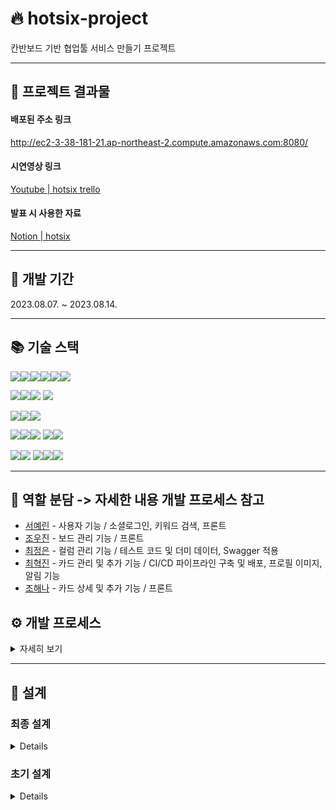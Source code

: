 # 🔥 hotsix-project
칸반보드 기반 협업툴 서비스 만들기 프로젝트

****

## 🎁 프로젝트 결과물

#### 배포된 주소 링크
http://ec2-3-38-181-21.ap-northeast-2.compute.amazonaws.com:8080/

#### 시연영상 링크
[Youtube | hotsix trello](https://youtu.be/XYAlvqdgweY)

#### 발표 시 사용한 자료
[Notion | hotsix](https://po5tato28.notion.site/6-99d80ea7178a439987d0e0e02294ba1e?pvs=4)

****

## 🚩 개발 기간
2023.08.07. ~ 2023.08.14.

****

## 📚 기술 스택
<img src="https://img.shields.io/badge/java-007396?style=for-the-badge&logo=OpenJDK&logoColor=white"><img src="https://img.shields.io/badge/spring-6DB33F?style=for-the-badge&logo=spring&logoColor=white"><img src="https://img.shields.io/badge/springboot-6DB33F?style=for-the-badge&logo=springboot&logoColor=white"><img src="https://img.shields.io/badge/springsecurity-6DB33F?style=for-the-badge&logo=springsecurity&logoColor=white"><img src="https://img.shields.io/badge/mysql-4479A1?style=for-the-badge&logo=mysql&logoColor=white"><img src="https://img.shields.io/badge/gradle-02303A?style=for-the-badge&logo=gradle&logoColor=white">
<br>

<img src="https://img.shields.io/badge/IntelliJ IDEA-000000?style=for-the-badge&logo=IntelliJ IDEA&logoColor=white"><img src="https://img.shields.io/badge/git-F05032?style=for-the-badge&logo=git&logoColor=white"><img src="https://img.shields.io/badge/github-181717?style=for-the-badge&logo=github&logoColor=white">
<img src="https://img.shields.io/badge/githubactions-2088FF?style=for-the-badge&logo=githubactions&logoColor=white">

<img src="https://img.shields.io/badge/amazonaws-232F3E?style=for-the-badge&logo=amazonaws&logoColor=white"><img src="https://img.shields.io/badge/amazons3-569A31?style=for-the-badge&logo=amazons3&logoColor=white"><img src="https://img.shields.io/badge/amazonec2-FF9900?style=for-the-badge&logo=amazonec2&logoColor=white">

<img src="https://img.shields.io/badge/html5-E34F26?style=for-the-badge&logo=html5&logoColor=white"><img src="https://img.shields.io/badge/css3-1572B6?style=for-the-badge&logo=css3&logoColor=white"><img src="https://img.shields.io/badge/javascript-F7DF1E?style=for-the-badge&logo=javascript&logoColor=white">
<img src="https://img.shields.io/badge/jquery-0769AD?style=for-the-badge&logo=jquery&logoColor=white"><img src="https://img.shields.io/badge/bootstrap-7952B3?style=for-the-badge&logo=bootstrap&logoColor=white">

<img src="https://img.shields.io/badge/swagger-85EA2D?style=for-the-badge&logo=swagger&logoColor=white"><img src="https://img.shields.io/badge/postman-FF6C37?style=for-the-badge&logo=postman&logoColor=white">
<img src="https://img.shields.io/badge/notion-000000?style=for-the-badge&logo=notion&logoColor=white"><img src="https://img.shields.io/badge/figma-F24E1E?style=for-the-badge&logo=figma&logoColor=white"><img src="https://img.shields.io/badge/Slack-4A154B?style=for-the-badge&logo=Slack&logoColor=white">

****

## 🌵 역할 분담 -> 자세한 내용 개발 프로세스 참고
* [서예린](https://github.com/yesrin) - 사용자 기능 / 소셜로그인, 키워드 검색, 프론트
* [조우진](https://github.com/VVooJIN3) - 보드 관리 기능 / 프론트
* [최정은](https://github.com/jungeun5-choi) - 컬럼 관리 기능 / 테스트 코드 및 더미 데이터, Swagger 적용
* [최혁진](https://github.com/chj970702) - 카드 관리 및 추가 기능 / CI/CD 파이프라인 구축 및 배포, 프로필 이미지, 알림 기능
* [조해나](https://github.com/HaenaCho01) - 카드 상세 및 추가 기능 / 프론트

## ⚙️ 개발 프로세스
<details>
  <summary>
    자세히 보기
  </summary>
<br>
  
- [x]  프로젝트 스코프 정하기
- [x]  Trello 직접 사용해보기
- [x]  API 명세 작성하기
- [x]  ERD 작성하기
- [x]  와이어프레임 작성하기
- [x]  본격적인 백엔드 개발하기
    - 구현해야 하는 기능들
      <details>
        
        ### 트렐로의 필수 기능
        
        - **사용자 관리 기능** - `서예린`
            - [x]  로그인 / 회원가입 기능
            - [x]  사용자 정보 수정 및 삭제 기능
         
        - **보드 관리 기능** - `조우진`
            - [x]  보드 생성
            - [x]  보드 수정 (이름, 배경 색상, 설명)
            - [x]  보드 삭제 (생성한 사용자만)
            - [x]  보드 초대 (특정 사용자 초대해 협업)
      
        - **컬럼 관리 기능** - `최정은`
            - [x]  컬럼 생성 (보드 내부 컬럼 생성)
            - [x]  컬럼 이름 수정
            - [x]  컬럼 삭제
            - [x]  컬럼 순서 이동
   
        - **카드 관리 기능** - `최혁진`
            - [x]  카드 생성 (컬럼 내부 카드 생성)
            - [x]  카드 수정 (이름, 설명, 색상, 작업자 할당 및 변경)
            - [x]  카드 삭제
            - [x]  카드 이동 (같은 컬럼 내 위치 변경, 다른 컬럼 이동)

        - **카드 상세 기능** - `조해나`
            - [x]  댓글 달기
            - [x]  날짜 지정 (마감일 설정 및 관리)
        
        ### 스페셜 코스
        
        - **테스트 코드 도입하기** - `최정은`
            - [x]  테스트 코드 도입하기

        - **CI/CD 파이프라인 구축하기** - `최혁진`
            - [x]  CI/CD 파이프라인 구축하기 => Github Actions
                    
        - **더미 데이터 활용해보기** - `최정은`
            - [x]  더미 데이터 활용해보기
           
        - **카드에 고급 기능 구현하기**
            - [x]  카드 파일 첨부 / 다운로드 - `최혁진`
            - [x]  카드 내에 체크리스트 추가 - `조해나`

        - **알림 기능 구현하기** - `최혁진`
            - [x]  카드 상태 변동 시 로그(콘솔)로 알림 받기
        
        ### 그 외 추가 기능
        - [x]  소셜 로그인 - `서예린`
        - [x]  카드 라벨 기능 - `조해나`, `최혁진`
        - [x]  키워드로 카드 검색 - `서예린`
        - [x]  프로필에 이미지 넣기 - `최혁진`
        - [x]  Swagger 적용
        - [ ]  DB 최적화

        </details>
       
- [x]  테스트 및 버그 수정하기
- [x]  AWS 클라우드에 배포하기
- [x]  프론트엔드 개발도 해보기

         - [x]  회원가입, 로그인, 프로필 페이지 구성 및 연결 - `서예린`
         - [x]  메인, 보드 페이지 구성 및 연결 - `조우진`
         - [x]  전반적인 CSS, 카드 상세 페이지 구성 및 연결 - `조해나`
       
</details>

****
## 🧩 설계

### 최종 설계

<details>

##### API 명세서
https://documenter.getpostman.com/view/27924273/2s9Xy5MqxZ

##### ERD
![hotsix-erd](https://github.com/spring-b-hotsix/hotsix-project/assets/131599243/1c4e59a0-dd5e-4047-b7a6-30ecb5b42e1d)


##### 최종 화면 구성
<img width="45%" src="https://github.com/spring-b-hotsix/hotsix-project/assets/131599243/b12e740d-aef6-4e51-a89d-19a38186afcd">
<img width="45%" src="https://github.com/spring-b-hotsix/hotsix-project/assets/131599243/28638728-3c2d-4001-a59d-848fba89013d">
<img width="45%" src="https://github.com/spring-b-hotsix/hotsix-project/assets/131599243/14e80a42-5db5-4c1c-99de-8486605d5914">
<img width="45%" alt="image" src="https://github.com/spring-b-hotsix/hotsix-project/assets/131599243/f91e891b-4532-49ff-a5ff-31be39c012ce">
<img width="45%" alt="image" src="https://github.com/spring-b-hotsix/hotsix-project/assets/131599243/0422e6b2-944e-49f2-a802-eb13cec1a1b9">
<img width="45%" alt="image" src="https://github.com/spring-b-hotsix/hotsix-project/assets/131599243/fe96f49d-bb37-49a6-9066-15597ee52463">

</details>

### 초기 설계

<details>

##### S.A (API 명세, Github Rule 포함)
https://www.notion.so/6-S-A-1a2e6e1486dc4ae6831d584d1f521ae2

##### ERD
https://lucid.app/lucidchart/e1c3dd6b-19cb-4a13-8d87-b0cbc1e59c64/edit?invitationId=inv_f3f01798-d101-4abf-8f3b-7c6aa0d4fab0&page=0_0#

##### 와이어프레임
https://www.figma.com/file/jXoDCYNfmOAzwcsDciFJJP/hotsix?type=design&node-id=0-1&mode=design&t=u68VeAxYqHSwuAMR-0

</details>
